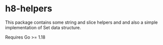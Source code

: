 # h8-helpers

This package contains some string and slice helpers and and also a simple implementation of Set data structure.

Requires Go >= 1.18